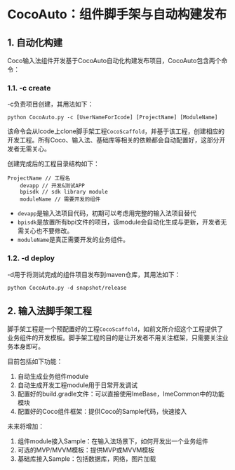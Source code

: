 # CocoAuto：组件脚手架与自动构建发布

## 1. 自动化构建

Coco输入法组件开发基于CocoAuto自动化构建发布项目，CocoAuto包含两个命令：

### 1.1. -c create

-c负责项目创建，其用法如下：

```
python CocoAuto.py -c [UserNameForIcode] [ProjectName] [ModuleName]
```

该命令会从Icode上clone脚手架工程`CocoScaffold`，并基于该工程，创建相应的开发工程。所有Coco、输入法、基础库等相关的依赖都会自动配置好，这部分开发者无需关心。

创建完成后的工程目录结构如下：

```
ProjectName // 工程名
	devapp // 开发&测试APP
	bpisdk // sdk library module
	moduleName // 需要开发的组件
```

- `devapp`是输入法项目代码，初期可以考虑用完整的输入法项目替代
- `bpisdk`是放置所有bpi文件的项目，该module会自动化生成与更新，开发者无需关心也不要修改。
- `moduleName`是真正需要开发的业务组件。

### 1.2. -d deploy

-d用于将测试完成的组件项目发布到maven仓库，其用法如下：

`python CocoAuto.py -d snapshot/release`

## 2. 输入法脚手架工程

脚手架工程是一个预配置好的工程`CocoScaffold`，如前文所介绍这个工程提供了业务组件的开发模板。脚手架工程的目的是让开发者不用关注框架，只需要关注业务本身即可。

目前包括如下功能：

1. 自动生成业务组件module
2. 自动生成开发工程module用于日常开发调试
3. 配置好的build.gradle文件：可以直接使用ImeBase，ImeCommon中的功能模块
4. 配置好的Coco组件框架：提供Coco的Sample代码，快速接入

未来将增加：

1. 组件module接入Sample：在输入法场景下，如何开发出一个业务组件
2. 可选的MVP/MVVM模板：提供MVP或MVVM模板
3. 基础库接入Sample：包括数据库，网络，图片加载
